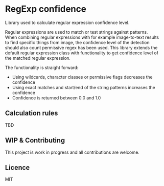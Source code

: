 # RegExp confidence

Library used to calculate regular expression confidence level. 

Regular expressions are used to match or test strings against patterns. When combining regular expressions with for example image-to-text results to find specific things from image, the confidence level of the detection should also count permissive regex has been used. This library extends the default regular expression class with functionality to get confidence level of the matched regular expression. 

The functionality is straight forward:
- Using wildcards, character classes or permissive flags decreases the confidence
- Using exact matches and start/end of the string patterns increases the confidence
- Confidence is returned between 0.0 and 1.0

## Calculation rules

TBD

## WIP & Contributing

This project is work in progress and all contributions are welcome. 

## Licence

MIT